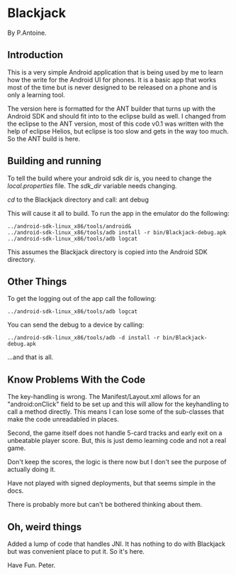 Blackjack
==============

By P.Antoine.

Introduction
------------

This is a very simple Android application that is being used by me to learn how
the write for the Android UI for phones. It is a basic app that works most of the
time but is never designed to be released on a phone and is only a learning tool.

The version here is formatted for the ANT builder that turns up with the Android
SDK and should fit into to the eclipse build as well. I changed from the eclipse
to the ANT version, most of this code v0.1 was written with the help of eclipse
Helios, but eclipse is too slow and gets in the way too much. So the ANT build 
is here.

Building and running
--------------------

To tell the build where your android sdk dir is, you need to change the
*local.properties* file. The *sdk_dir* variable needs changing.

*cd* to the Blackjack directory and call:
	ant debug

This will cause it all to build. To run the app in the emulator do the following:

	../android-sdk-linux_x86/tools/android&
	../android-sdk-linux_x86/tools/adb install -r bin/Blackjack-debug.apk 
	../android-sdk-linux_x86/tools/adb logcat

This assumes the Blackjack directory is copied into the Android SDK directory.

Other Things
------------

To get the logging out of the app call the following:

	../android-sdk-linux_x86/tools/adb logcat

You can send the debug to a device by calling:

	../android-sdk-linux_x86/tools/adb -d install -r bin/Blackjack-debug.apk 

...and that is all.

Know Problems With the Code
---------------------------

The key-handling is wrong. The Manifest/Layout.xml allows for an "android:onClick" field to be set up and
this will allow for the keyhandling to call a method directly. This means I can lose some of the sub-classes
that make the code unreadabled in places.

Second, the game itself does not handle 5-card tracks and early exit on a unbeatable player score. But, this
is just demo learning code and not a real game.

Don't keep the scores, the logic is there now but I don't see the purpose of actually doing it.

Have not played with signed deployments, but that seems simple in the docs.

There is probably more but can't be bothered thinking about them. 

Oh, weird things
----------------

Added a lump of code that handles JNI. It has nothing to do with Blackjack but was convenient place to put it.
So it's here.


Have Fun.
Peter.


